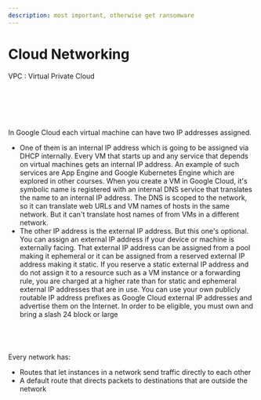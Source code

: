 ```yaml
---
description: most important, otherwise get ransomware
---
```


# Cloud Networking

VPC : Virtual Private Cloud

<figure><img src="../../../gitbook/assets/image (9) (1).png" alt=""><figcaption></figcaption></figure>

<figure><img src="../../../gitbook/assets/image (18).png" alt=""><figcaption></figcaption></figure>

<figure><img src="../../../gitbook/assets/image (16).png" alt=""><figcaption></figcaption></figure>

<figure><img src="../../../gitbook/assets/image (15) (1) (1).png" alt=""><figcaption></figcaption></figure>

<figure><img src="../../../gitbook/assets/image (19).png" alt=""><figcaption></figcaption></figure>

<figure><img src="../../../gitbook/assets/image (17) (1).png" alt=""><figcaption></figcaption></figure>

In Google Cloud each virtual machine can have two IP addresses assigned.&#x20;

* One of them is an internal IP address which is going to be assigned via DHCP internally. Every VM that starts up and any service that depends on virtual machines gets an internal IP address. An example of such services are App Engine and Google Kubernetes Engine which are explored in other courses. When you create a VM in Google Cloud, it's symbolic name is registered with an internal DNS service that translates the name to an internal IP address. The DNS is scoped to the network, so it can translate web URLs and VM names of hosts in the same network. But it can't translate host names of from VMs in a different network.&#x20;
* The other IP address is the external IP address. But this one's optional. You can assign an external IP address if your device or machine is externally facing. That external IP address can be assigned from a pool making it ephemeral or it can be assigned from a reserved external IP address making it static. If you reserve a static external IP address and do not assign it to a resource such as a VM instance or a forwarding rule, you are charged at a higher rate than for static and ephemeral external IP addresses that are in use. You can use your own publicly routable IP address prefixes as Google Cloud external IP addresses and advertise them on the Internet. In order to be eligible, you must own and bring a slash 24 block or large

<figure><img src="../../../gitbook/assets/image (15) (1).png" alt=""><figcaption></figcaption></figure>

<figure><img src="../../../gitbook/assets/image (28).png" alt=""><figcaption></figcaption></figure>

<figure><img src="../../../gitbook/assets/image (27).png" alt=""><figcaption></figcaption></figure>

<figure><img src="../../../gitbook/assets/image (26).png" alt=""><figcaption></figcaption></figure>

Every network has:

* Routes that let instances in a network send traffic directly to each other
* A default route that directs packets to destinations that are outside the network

<figure><img src="../../../gitbook/assets/image (23) (1).png" alt=""><figcaption></figcaption></figure>

<figure><img src="../../../gitbook/assets/image (17) (2).png" alt=""><figcaption></figcaption></figure>

<figure><img src="../../../gitbook/assets/image (14) (1).png" alt=""><figcaption></figcaption></figure>

<figure><img src="../../../gitbook/assets/image (25).png" alt=""><figcaption></figcaption></figure>

<figure><img src="../../../gitbook/assets/image (24) (1).png" alt=""><figcaption></figcaption></figure>

<figure><img src="../../../gitbook/assets/image (9) (2).png" alt=""><figcaption></figcaption></figure>

<figure><img src="../../../gitbook/assets/image (3).png" alt=""><figcaption></figcaption></figure>
